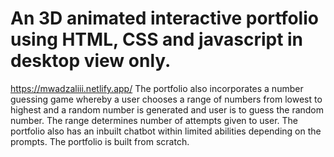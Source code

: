 # An 3D animated interactive portfolio using HTML, CSS and javascript in desktop view only.
https://mwadzaliii.netlify.app/
The portfolio also incorporates a number guessing game whereby a user chooses a range of numbers 
from lowest to highest and a random number is generated and user is to guess the random number.
The range determines  number of attempts given to user.
The portfolio also has an inbuilt chatbot  within limited abilities depending on the prompts.
The portfolio is built from scratch.                                                               
